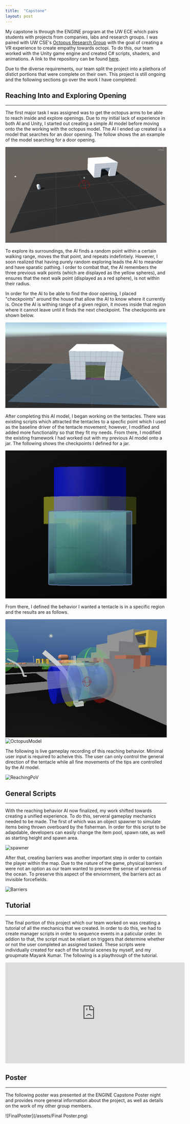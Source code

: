 ```yaml
---
title:  "Capstone"
layout: post
---
```


My capstone is through the ENGINE program at the UW ECE which pairs students with projects from companies, labs and research groups. I was paired with UW CSE's [Octopus Research Group](http://arl.cs.washington.edu/ORG/) with the goal of creating a VR experience to create empathy towards octopi. To do this, our team worked with the Unity game engine and created C# scripts, shaders, and animations. A link to the repository can be found [here](https://github.com/TStrong85/OctopusVR). 


Due to the diverse requirements, our team split the project into a plethora of distict portions that were complete on their own. This project is still ongoing and the following sections go over the work I have completed:

## Reaching Into and Exploring Opening
 ---
 
The first major task I was assigned was to get the octopus arms to be able to reach inside and explore openings. Due to my initial lack of experience in both AI and Unity, I started out creating a simple AI model before moving onto the the working with the octopus model. The AI I ended up created is a model that searches for an door opening. The follow shows the an example of the model searching for a door opening.

![simple AI](/assets/SimpleAI.gif)

To explore its surroundings, the AI finds a random point within a certain walking range, moves the that point, and repeats indefintiely. However, I soon realized that having purely random exploring leads the AI to meander and have sparatic pathing. I order to combat that, the AI remembers the three previous walk points (which are displayed as the yellow spheres), and ensures that the next walk point (displayed as a red sphere), is not within their radius.

In order for the AI to be able to find the door opening, I placed "checkpoints" around the house that allow the AI to know where it currently is. Once the AI is withing range of a given region, it moves inside that region where it cannot leave until it finds the next checkpoint. The checkpoints are shown below.

![HouseRegions](/assets/HouseRegions.png)

After completing this AI model, I began working on the tentacles. There was existing scripts which attracted the tentacles to a specfic point which I used as the baseline driver of the tentacle movement; however, I modified and added more functionality so that they fit my needs. From there, I modified the existing framework I had worked out with my previous AI model onto a jar. The following shows the checkpoints I defined for a jar. 

![JarCollisionRegions](/assets/JarCollisionRegions.gif)

From there, I defined the behavior I wanted a tentacle is in a specific region and the results are as follows.

![CubeModelGizmo](/assets/CubeModelGizmo.gif)
![OctopusModel](/assets/OctopusModel.gif)

The following is live gameplay recording of this reaching behavior. Minimal user input is required to acheive this. The user can only control the general direction of the tentacle while all fine movements of the tips are controlled by the AI model.

![ReachingPoV](/assets/ReachingMin25.gif)

## General Scripts
 ---
 
With the reaching behavior AI now finalized, my work shifted towards creating a unified experience. To do this, serveral gameplay mechanics needed to be made. The first of which was an object spawner to simulate items being thrown overboard by the fisherman. In order for this script to be adapdable, developers can easily change the item pool, spawn rate, as well as starting height and spawn area.

![spawner](/assets/spawner.gif)

After that, creating barriers was another important step in order to contain the player within the map. Due to the nature of the game, physical barriers were not an option as our team wanted to preseve the sense of openness of the ocean. To preserve this aspect of the enviornment, the barriers act as invisible forcefields.

![Barriers](/assets/Barrier.gif)

## Tutorial
 ---
 
The final portion of this project which our team worked on was creating a tutorial of all the mechanics that we created. In order to do this, we had to create manager scripts in order to sequence events in a paticular order. In addion to that, the script must be reliant on triggers that determine whether or not the user completed an assigned tasked. These scripts were individually created for each of the tutorial scenes by myself, and my groupmate Mayank Kumar. The following is a playthrough of the tutorial. 

<iframe width="560" height="315" src="https://www.youtube.com/embed/0tO61FgWZ5c" title="YouTube video player" frameborder="0" allow="accelerometer; autoplay; clipboard-write; encrypted-media; gyroscope; picture-in-picture" allowfullscreen></iframe>

## Poster
 ---
 
The following poster was presented at the ENGINE Capstone Poster night and provides more general information about the project, as well as details on the work of my other group members.
 
![FinalPoster](/assets/Final Poster.png)

